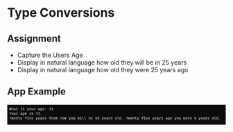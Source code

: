 # Type Conversions

## Assignment

- Capture the Users Age
- Display in natural language how old they will be in 25 years
- Display in natural language how old they were 25 years ago

## App Example

![link](https://github.com/Thesnowmanndev/CSharp-Education/blob/Type-Conversion-Homework/CSharp-Mastercourse/Applications/Console%20Applications/App%202/app-output.png?raw=true)